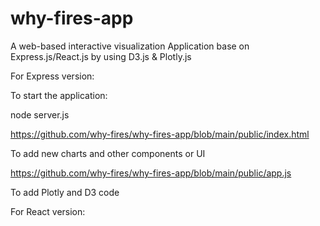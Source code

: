 # why-fires-app
A web-based interactive visualization Application base on Express.js/React.js by using D3.js & Plotly.js

For Express version:

To start the application:

node server.js

https://github.com/why-fires/why-fires-app/blob/main/public/index.html

To add new charts and other components or UI

https://github.com/why-fires/why-fires-app/blob/main/public/app.js

To add Plotly and D3 code 

For React version:
